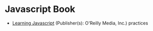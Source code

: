 # Javascript Book

- [Learning Javascript](https://www.oreilly.com/library/view/learning-javascript-3rd/9781491914892/) (Publisher(s): O'Reilly Media, Inc.) practices
